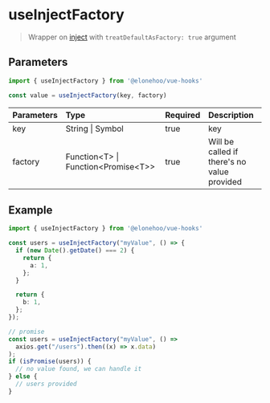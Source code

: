 # useInjectFactory

> Wrapper on [inject](https://vuejs.org/api/composition-api-dependency-injection.html#inject) with `treatDefaultAsFactory: true` argument

## Parameters

```typescript
import { useInjectFactory } from '@elonehoo/vue-hooks'

const value = useInjectFactory(key, factory)
```

| Parameters | Type | Required | Description |
| :---------- | :---- | :-------- | :----------- |
| key |	String \| Symbol | true | key |
| factory |	Function\<T> \| Function\<Promise\<T>> | true | Will be called if there's no value provided |

## Example

```typescript
import { useInjectFactory } from '@elonehoo/vue-hooks'

const users = useInjectFactory("myValue", () => {
  if (new Date().getDate() === 2) {
    return {
      a: 1,
    };
  }

  return {
    b: 1,
  };
});

// promise
const users = useInjectFactory("myValue", () =>
  axios.get("/users").then((x) => x.data)
);
if (isPromise(users)) {
  // no value found, we can handle it
} else {
  // users provided
}
```
